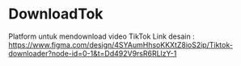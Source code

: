# DownloadTok
Platform untuk mendownload video TikTok
Link desain : https://www.figma.com/design/4SYAumHhsoKKXtZ8ioS2ip/Tiktok-downloader?node-id=0-1&t=Dd492V9rsR6RLlzY-1
